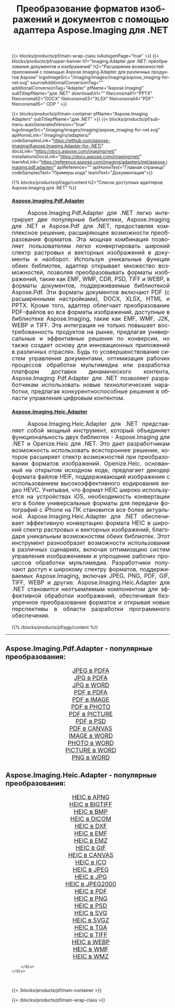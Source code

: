 ﻿---
title: Преобразование форматов изображений и документов с помощью адаптера Aspose.Imaging для .NET 
weight: 3920
url: /ru/adapters/net/ 
lang: ru
langdirlevel: 2
locales: zh-hans,ja,it,ru,de,es,fr,nl,id,lt,pl,pt,vi,tr,ko,zh-hant,ar,hi,th,sv,cs,uk,he
description: Оптимизируйте задачи преобразования форматов с помощью адаптеров Aspose.Imaging и различных продуктов Aspose. Эти адаптеры позволяют конвертировать изображения и документы между Aspose.Imaging и другими ключевыми инструментами Aspose, обеспечивая процесс интеграции ваших цифровых проектов.
---

{{< blocks/products/pf/main-wrap-class isAutogenPage="true" >}}
{{< blocks/products/pf/upper-banner h1="Imaging.Adapter для .NET: преобразование документов и изображений" h2="Расширение возможностей приложений с помощью Aspose.Imaging.Adapter для различных продуктов Aspose" logoImageSrc="/imaging/images/imaging/aspose_imaging-for-net.svg" sourceAdditionalConversionTag="" additionalConversionTag="Adapter" pfName="Aspose.Imaging" subTitlepfName="для .NET" downloadUrl="" fileiconsmall1="PPTX" fileiconsmall2="DOCX" fileiconsmall3="XLSX" fileiconsmall4="PDF" fileiconsmall5=" ODP " >}}

{{< blocks/products/pf/main-container pfName="Aspose.Imaging Adapters" subTitlepfName="для .NET" >}}
{{< blocks/products/pf/sub-menu autoGeneratedVersion="true" logoImageSrc="/imaging/images/imaging/aspose_imaging-for-net.svg" apiHomeLink="/imaging/ru/adapters/" codeSamplesLink="https://github.com/aspose-imaging/Aspose.Imaging.Adapter-for-.NET/" docsLink="https://docs.aspose.com/imaging/net/" installationsDocsLink="https://docs.aspose.com/imaging/net/" learnAsLink="https://reference.aspose.com/imaging/adapters/net/aspose.imaging.pdf.adapter/" apiReference="" apiHomeText="Главная страница" codeSamplesText="Примеры кода" learnText="Документация">}}

{{% blocks/products/pf/agp/content h2="Список доступных адаптеров Aspose.Imaging для .NET" %}}

<h3><a href="https://reference.aspose.com/imaging/adapters/net/aspose.imaging.pdf.adapter/">Aspose.Imaging.Pdf.Adapter</a></h3>

<p align="justify" style="font-size:18px;text-indent:50px;">Aspose.Imaging.Pdf.Adapter для .NET легко интегрирует две популярные библиотеки, Aspose.Imaging для .NET и Aspose.Pdf для .NET, предоставляя комплексное решение, расширяющее возможности преобразования форматов. Эта мощная комбинация позволяет пользователям легко конвертировать широкий спектр растровых и векторных изображений в документы и наоборот. Используя уникальные функции обеих библиотек, адаптер открывает множество возможностей, позволяя преобразовывать форматы изображений, такие как EMF, WMF, CDR, PSD, TIFF и WEBP, в форматы документов, поддерживаемые библиотекой Aspose.Pdf. Эти форматы документов включают PDF (с расширенными настройками), DOCX, XLSX, HTML и PPTX. Кроме того, адаптер облегчает преобразование PDF-файлов во все форматы изображений, доступные в библиотеке Aspose.Imaging, такие как EMF, WMF, J2K, WEBP и TIFF. Эта интеграция не только повышает востребованность продуктов на рынке, предлагая универсальные и эффективные решения по конверсии, но также создает основу для инновационных приложений в различных отраслях. Будь то усовершенствование систем управления документами, оптимизация рабочих процессов обработки мультимедиа или разработка платформ доставки динамического контента, Aspose.Imaging Pdf.Adapter для .NET позволяет разработчикам использовать новые технологические наработки, предлагая конкурентноспособные решения в области управления цифровым контентом.</p>

<h3><a href="https://reference.aspose.com/imaging/adapters/net/aspose.imaging.heic.adapter/">Aspose.Imaging.Heic.Adapter</a></h3>

<p align="justify" style="font-size:18px;text-indent:50px;">Aspose.Imaging.Heic.Adapter для .NET представляет собой мощный инструмент, который объединяет функциональность двух библиотек - Aspose.Imaging для .NET и Openize.Heic для .NET. Это дает разработчикам возможность использовать всестороннее решение, которое расширяет спектр возможностей при преобразовании форматов изображений. Openize.Heic, основанный на открытом исходном коде, предлагает декодер формата файлов HEIF, поддерживающий изображения с использованием высокоэффективного кодирования видео HEVC. Учитывая, что формат HEIC широко используется на устройствах iOS, необходимость конвертации его в более универсальные форматы для передачи фотографий с iPhone на ПК становится все более актуальной. Aspose.Imaging.Heic.Adapter для .NET обеспечивает эффективную конвертацию формата HEIC в широкий спектр растровых и векторных изображений, благодаря уникальным возможностям обеих библиотек. Этот инструмент разнообразит возможности использования в различных сценариях, включая оптимизацию систем управления изображениями и упрощение рабочих процессов обработки мультимедиа. Разработчики получают доступ к широкому спектру форматов, поддерживаемых Aspose.Imaging, включая JPEG, PNG, PDF, GIF, TIFF, WEBP и другие. Aspose.Imaging.Heic.Adapter для .NET становится неотъемлемым компонентом для эффективной обработки изображений, обеспечивая безупречное преобразование форматов и открывая новые перспективы в области разработки программного обеспечения.</p>


{{% /blocks/products/pf/agp/content %}}

<div class="container-fluid productfamilypage bg-gray">
    <div class="convertypes bg-gray agp-content section">
        <div class="container">
		<hr style="margin-left:-20px;"/>		
		    <h4 style="margin-left:-20px;margin-bottom:20px;font-size:22px;">Aspose.Imaging.Pdf.Adapter - популярные преобразования:</h4>
<div class="row other-converters" style="font-size: 19px;text-align:center;">
<div class='col-md-3 other-converter remove-lp remove-rp'><a href="/imaging/ru/adapters/net/jpeg-to-pdfa/" style="padding:15px;">JPEG в PDFA</a></div>
<div class='col-md-3 other-converter remove-lp remove-rp'><a href="/imaging/ru/adapters/net/jpg-to-pdfa/" style="padding:15px;">JPG в PDFA</a></div>
<div class='col-md-3 other-converter remove-lp remove-rp'><a href="/imaging/ru/adapters/net/jpg-to-word/" style="padding:15px;">JPG в WORD</a></div>
<div class='col-md-3 other-converter remove-lp remove-rp'><a href="/imaging/ru/adapters/net/pdf-to-pdfa/" style="padding:15px;">PDF в PDFA</a></div>
<div class='col-md-3 other-converter remove-lp remove-rp'><a href="/imaging/ru/adapters/net/pdf-to-image/" style="padding:15px;">PDF в IMAGE</a></div>
<div class='col-md-3 other-converter remove-lp remove-rp'><a href="/imaging/ru/adapters/net/pdf-to-photo/" style="padding:15px;">PDF в PHOTO</a></div>
<div class='col-md-3 other-converter remove-lp remove-rp'><a href="/imaging/ru/adapters/net/pdf-to-picture/" style="padding:15px;">PDF в PICTURE</a></div>
<div class='col-md-3 other-converter remove-lp remove-rp'><a href="/imaging/ru/adapters/net/pdf-to-psd/" style="padding:15px;">PDF в PSD</a></div>
<div class='col-md-3 other-converter remove-lp remove-rp'><a href="/imaging/ru/adapters/net/pdf-to-canvas/" style="padding:15px;">PDF в CANVAS</a></div>
<div class='col-md-3 other-converter remove-lp remove-rp'><a href="/imaging/ru/adapters/net/image-to-word/" style="padding:15px;">IMAGE в WORD</a></div>
<div class='col-md-3 other-converter remove-lp remove-rp'><a href="/imaging/ru/adapters/net/photo-to-word/" style="padding:15px;">PHOTO в WORD</a></div>
<div class='col-md-3 other-converter remove-lp remove-rp'><a href="/imaging/ru/adapters/net/picture-to-word/" style="padding:15px;">PICTURE в WORD</a></div>
<div class='col-md-3 other-converter remove-lp remove-rp'><a href="/imaging/ru/adapters/net/png-to-word/" style="padding:15px;">PNG в WORD</a></div>
</div>
<h4 style="margin-left:-20px;margin-bottom:20px;font-size:22px;">Aspose.Imaging.Heic.Adapter - популярные преобразования:</h4>
<div class="row other-converters" style="font-size: 19px;text-align:center;">
<div class='col-md-3 other-converter remove-lp remove-rp'><a href="/imaging/ru/adapters/net/heic-to-apng/" style="padding:15px;">HEIC в APNG</a></div>
<div class='col-md-3 other-converter remove-lp remove-rp'><a href="/imaging/ru/adapters/net/heic-to-bigtiff/" style="padding:15px;">HEIC в BIGTIFF</a></div>
<div class='col-md-3 other-converter remove-lp remove-rp'><a href="/imaging/ru/adapters/net/heic-to-bmp/" style="padding:15px;">HEIC в BMP</a></div>
<div class='col-md-3 other-converter remove-lp remove-rp'><a href="/imaging/ru/adapters/net/heic-to-dicom/" style="padding:15px;">HEIC в DICOM</a></div>
<div class='col-md-3 other-converter remove-lp remove-rp'><a href="/imaging/ru/adapters/net/heic-to-dxf/" style="padding:15px;">HEIC в DXF</a></div>
<div class='col-md-3 other-converter remove-lp remove-rp'><a href="/imaging/ru/adapters/net/heic-to-emf/" style="padding:15px;">HEIC в EMF</a></div>
<div class='col-md-3 other-converter remove-lp remove-rp'><a href="/imaging/ru/adapters/net/heic-to-emz/" style="padding:15px;">HEIC в EMZ</a></div>
<div class='col-md-3 other-converter remove-lp remove-rp'><a href="/imaging/ru/adapters/net/heic-to-gif/" style="padding:15px;">HEIC в GIF</a></div>
<div class='col-md-3 other-converter remove-lp remove-rp'><a href="/imaging/ru/adapters/net/heic-to-canvas/" style="padding:15px;">HEIC в CANVAS</a></div>
<div class='col-md-3 other-converter remove-lp remove-rp'><a href="/imaging/ru/adapters/net/heic-to-ico/" style="padding:15px;">HEIC в ICO</a></div>
<div class='col-md-3 other-converter remove-lp remove-rp'><a href="/imaging/ru/adapters/net/heic-to-jpeg/" style="padding:15px;">HEIC в JPEG</a></div>
<div class='col-md-3 other-converter remove-lp remove-rp'><a href="/imaging/ru/adapters/net/heic-to-jpg/" style="padding:15px;">HEIC в JPG</a></div>
<div class='col-md-3 other-converter remove-lp remove-rp'><a href="/imaging/ru/adapters/net/heic-to-jpeg2000/" style="padding:15px;">HEIC в JPEG2000</a></div>
<div class='col-md-3 other-converter remove-lp remove-rp'><a href="/imaging/ru/adapters/net/heic-to-pdf/" style="padding:15px;">HEIC в PDF</a></div>
<div class='col-md-3 other-converter remove-lp remove-rp'><a href="/imaging/ru/adapters/net/heic-to-png/" style="padding:15px;">HEIC в PNG</a></div>
<div class='col-md-3 other-converter remove-lp remove-rp'><a href="/imaging/ru/adapters/net/heic-to-psd/" style="padding:15px;">HEIC в PSD</a></div>
<div class='col-md-3 other-converter remove-lp remove-rp'><a href="/imaging/ru/adapters/net/heic-to-svg/" style="padding:15px;">HEIC в SVG</a></div>
<div class='col-md-3 other-converter remove-lp remove-rp'><a href="/imaging/ru/adapters/net/heic-to-svgz/" style="padding:15px;">HEIC в SVGZ</a></div>
<div class='col-md-3 other-converter remove-lp remove-rp'><a href="/imaging/ru/adapters/net/heic-to-tga/" style="padding:15px;">HEIC в TGA</a></div>
<div class='col-md-3 other-converter remove-lp remove-rp'><a href="/imaging/ru/adapters/net/heic-to-tiff/" style="padding:15px;">HEIC в TIFF</a></div>
<div class='col-md-3 other-converter remove-lp remove-rp'><a href="/imaging/ru/adapters/net/heic-to-webp/" style="padding:15px;">HEIC в WEBP</a></div>
<div class='col-md-3 other-converter remove-lp remove-rp'><a href="/imaging/ru/adapters/net/heic-to-wmf/" style="padding:15px;">HEIC в WMF</a></div>
<div class='col-md-3 other-converter remove-lp remove-rp'><a href="/imaging/ru/adapters/net/heic-to-wmz/" style="padding:15px;">HEIC в WMZ</a></div>
</div>
                
        </div>
    </div>
</div>
<br/>

{{< /blocks/products/pf/main-container >}}

{{< /blocks/products/pf/main-wrap-class >}}
